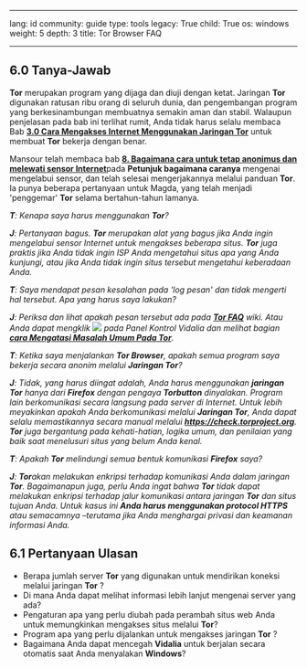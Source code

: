 

---

lang: id
community: guide
type: tools
legacy: True
child: True
os: windows
weight: 5
depth: 3
title: Tor Browser FAQ

---

<a name="6.0"></a>
## 6.0 Tanya-Jawab ##

**Tor** merupakan program yang dijaga dan diuji dengan ketat. Jaringan **Tor** digunakan ratusan ribu orang di seluruh dunia, dan pengembangan program yang berkesinambungan membuatnya semakin aman dan stabil. Walaupun penjelasan pada bab ini terlihat rumit, Anda tidak harus selalu membaca Bab [**3.0 Cara Mengakses Internet Menggunakan Jaringan Tor**](/id/Tor_network) untuk membuat **Tor** bekerja dengan benar.

Mansour telah membaca bab [**8. Bagaimana cara untuk tetap anonimus dan melewati sensor Internet**](/id/chapter-8)pada **Petunjuk bagaimana caranya** mengenai mengelabui sensor, dan telah selesai mengerjakannya melalui panduan **Tor**. Ia punya beberapa pertanyaan untuk Magda, yang telah menjadi 'penggemar' **Tor** selama bertahun-tahun lamanya.

<div class="background" markdown="1"> 

***T**: Kenapa saya harus menggunakan **Tor**?*

***J**: Pertanyaan bagus. **Tor** merupakan alat yang bagus jika Anda ingin mengelabui sensor Internet untuk mengakses beberapa situs. **Tor** juga praktis jika Anda tidak ingin ISP Anda mengetahui situs apa yang Anda kunjungi, atau jika Anda tidak ingin situs tersebut mengetahui keberadaan Anda.*

***T**: Saya mendapat pesan kesalahan pada 'log pesan' dan tidak mengerti hal tersebut. Apa yang harus saya lakukan?*

***J**: Periksa dan lihat apakah pesan tersebut ada pada [**Tor FAQ**](https://trac.torproject.org/projects/tor/wiki/TheOnionRouter/TorFAQ) wiki. Atau Anda dapat mengklik ![](/sbox/screen/tor-id/64.png) pada Panel Kontrol Vidalia dan melihat bagian [**cara Mengatasi Masalah Umum Pada Tor**](/id/Tor_Troubleshooting).*

***T**: Ketika saya menjalankan **Tor Browser**, apakah semua program saya bekerja secara anonim melalui **Jaringan Tor**?*

***J**: Tidak, yang harus diingat adalah, Anda harus menggunakan **jaringan Tor** hanya dari **Firefox** dengan pengaya **Torbutton** dinyalakan. Program lain berkomunikasi secara langsung pada server di Internet. Untuk lebih meyakinkan apakah Anda berkomunikasi melalui **Jaringan Tor**, Anda dapat selalu memastikannya secara manual melalui **https://check.torproject.org**. **Tor** juga bergantung pada kehati-hatian, logika umum, dan penilaian yang baik saat menelusuri situs yang belum Anda kenal.*

***T**: Apakah **Tor** melindungi semua bentuk komunikasi **Firefox** saya?*

***J**: **Tor**akan melakukan enkripsi terhadap komunikasi Anda dalam jaringan **Tor**. Bagaimanapun juga, perlu Anda ingat bahwa **Tor** tidak dapat melakukan enkripsi terhadap jalur komunikasi antara jaringan **Tor** dan situs tujuan Anda. Untuk kasus ini **Anda harus menggunakan protocol HTTPS** atau semacamnya –terutama jika Anda menghargai privasi dan keamanan informasi Anda.*

</div>

<a name="6.1"></a>
## 6.1 Pertanyaan Ulasan ##

- Berapa jumlah server **Tor** yang digunakan untuk mendirikan koneksi melalui jaringan **Tor** ?
- Di mana Anda dapat melihat informasi lebih lanjut mengenai server yang ada?
- Pengaturan apa yang perlu diubah pada perambah situs web Anda untuk memungkinkan mengakses situs melalui **Tor**?
- Program apa yang perlu dijalankan untuk mengakses jaringan **Tor** ? 
- Bagaimana Anda dapat mencegah **Vidalia** untuk berjalan secara otomatis saat Anda menyalakan **Windows**?

